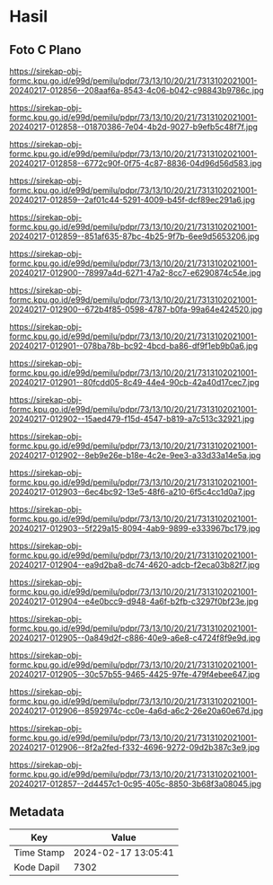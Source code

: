 # Hasil

## Foto C Plano

https://sirekap-obj-formc.kpu.go.id/e99d/pemilu/pdpr/73/13/10/20/21/7313102021001-20240217-012856--208aaf6a-8543-4c06-b042-c98843b9786c.jpg

https://sirekap-obj-formc.kpu.go.id/e99d/pemilu/pdpr/73/13/10/20/21/7313102021001-20240217-012858--01870386-7e04-4b2d-9027-b9efb5c48f7f.jpg

https://sirekap-obj-formc.kpu.go.id/e99d/pemilu/pdpr/73/13/10/20/21/7313102021001-20240217-012858--6772c90f-0f75-4c87-8836-04d96d56d583.jpg

https://sirekap-obj-formc.kpu.go.id/e99d/pemilu/pdpr/73/13/10/20/21/7313102021001-20240217-012859--2af01c44-5291-4009-b45f-dcf89ec291a6.jpg

https://sirekap-obj-formc.kpu.go.id/e99d/pemilu/pdpr/73/13/10/20/21/7313102021001-20240217-012859--851af635-87bc-4b25-9f7b-6ee9d5653206.jpg

https://sirekap-obj-formc.kpu.go.id/e99d/pemilu/pdpr/73/13/10/20/21/7313102021001-20240217-012900--78997a4d-6271-47a2-8cc7-e6290874c54e.jpg

https://sirekap-obj-formc.kpu.go.id/e99d/pemilu/pdpr/73/13/10/20/21/7313102021001-20240217-012900--672b4f85-0598-4787-b0fa-99a64e424520.jpg

https://sirekap-obj-formc.kpu.go.id/e99d/pemilu/pdpr/73/13/10/20/21/7313102021001-20240217-012901--078ba78b-bc92-4bcd-ba86-df9f1eb9b0a6.jpg

https://sirekap-obj-formc.kpu.go.id/e99d/pemilu/pdpr/73/13/10/20/21/7313102021001-20240217-012901--80fcdd05-8c49-44e4-90cb-42a40d17cec7.jpg

https://sirekap-obj-formc.kpu.go.id/e99d/pemilu/pdpr/73/13/10/20/21/7313102021001-20240217-012902--15aed479-f15d-4547-b819-a7c513c32921.jpg

https://sirekap-obj-formc.kpu.go.id/e99d/pemilu/pdpr/73/13/10/20/21/7313102021001-20240217-012902--8eb9e26e-b18e-4c2e-9ee3-a33d33a14e5a.jpg

https://sirekap-obj-formc.kpu.go.id/e99d/pemilu/pdpr/73/13/10/20/21/7313102021001-20240217-012903--6ec4bc92-13e5-48f6-a210-6f5c4cc1d0a7.jpg

https://sirekap-obj-formc.kpu.go.id/e99d/pemilu/pdpr/73/13/10/20/21/7313102021001-20240217-012903--5f229a15-8094-4ab9-9899-e333967bc179.jpg

https://sirekap-obj-formc.kpu.go.id/e99d/pemilu/pdpr/73/13/10/20/21/7313102021001-20240217-012904--ea9d2ba8-dc74-4620-adcb-f2eca03b82f7.jpg

https://sirekap-obj-formc.kpu.go.id/e99d/pemilu/pdpr/73/13/10/20/21/7313102021001-20240217-012904--e4e0bcc9-d948-4a6f-b2fb-c3297f0bf23e.jpg

https://sirekap-obj-formc.kpu.go.id/e99d/pemilu/pdpr/73/13/10/20/21/7313102021001-20240217-012905--0a849d2f-c886-40e9-a6e8-c4724f8f9e9d.jpg

https://sirekap-obj-formc.kpu.go.id/e99d/pemilu/pdpr/73/13/10/20/21/7313102021001-20240217-012905--30c57b55-9465-4425-97fe-479f4ebee647.jpg

https://sirekap-obj-formc.kpu.go.id/e99d/pemilu/pdpr/73/13/10/20/21/7313102021001-20240217-012906--8592974c-cc0e-4a6d-a6c2-26e20a60e67d.jpg

https://sirekap-obj-formc.kpu.go.id/e99d/pemilu/pdpr/73/13/10/20/21/7313102021001-20240217-012906--8f2a2fed-f332-4696-9272-09d2b387c3e9.jpg

https://sirekap-obj-formc.kpu.go.id/e99d/pemilu/pdpr/73/13/10/20/21/7313102021001-20240217-012857--2d4457c1-0c95-405c-8850-3b68f3a08045.jpg


## Metadata

| Key        | Value               |
| ---------- | ------------------- |
| Time Stamp | 2024-02-17 13:05:41 |
| Kode Dapil | 7302                |



